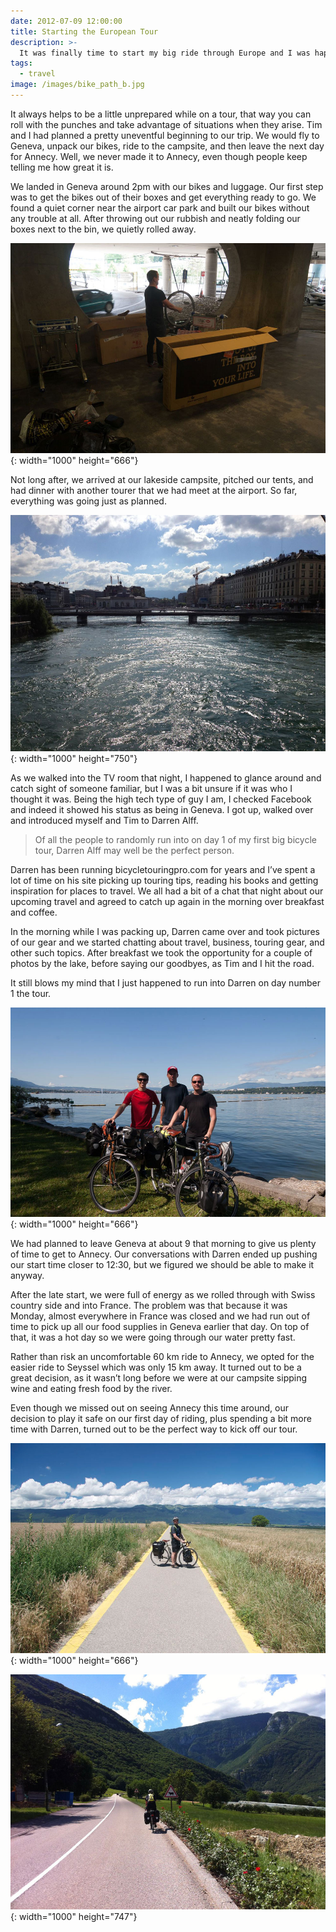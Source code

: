```yaml
---
date: 2012-07-09 12:00:00
title: Starting the European Tour
description: >-
  It was finally time to start my big ride through Europe and I was happy to have a friend along to join me.
tags:
  - travel
image: /images/bike_path_b.jpg
---
```

It always helps to be a little unprepared while on a tour, that way you can roll with the punches and take advantage of situations when they arise. Tim and I had planned a pretty uneventful beginning to our trip. We would fly to Geneva, unpack our bikes, ride to the campsite, and then leave the next day for Annecy. Well, we never made it to Annecy, even though people keep telling me how great it is.

We landed in Geneva around 2pm with our bikes and luggage. Our first step was to get the bikes out of their boxes and get everything ready to go. We found a quiet corner near the airport car park and built our bikes without any trouble at all. After throwing out our rubbish and neatly folding our boxes next to the bin, we quietly rolled away.

![Putting our bikes together at the airport](/images/putting_the_bikes_together_b.jpg){: width="1000" height="666"}

Not long after, we arrived at our lakeside campsite, pitched our tents, and had dinner with another tourer that we had meet at the airport. So far, everything was going just as planned.

![Nice easy ride to Geneva](/images/geneva_b.jpg){: width="1000" height="750"}

As we walked into the TV room that night, I happened to glance around and catch sight of someone familiar, but I was a bit unsure if it was who I thought it was. Being the high tech type of guy I am, I checked Facebook and indeed it showed his status as being in Geneva. I got up, walked over and introduced myself and Tim to Darren Alff.

> Of all the people to randomly run into on day 1 of my first big bicycle tour, Darren Alff may well be the perfect person. 

Darren has been running bicycletouringpro.com for years and I’ve spent a lot of time on his site picking up touring tips, reading his books and getting inspiration for places to travel. We all had a bit of a chat that night about our upcoming travel and agreed to catch up again in the morning over breakfast and coffee.

In the morning while I was packing up, Darren came over and took pictures of our gear and we started chatting about travel, business, touring gear, and other such topics. After breakfast we took the opportunity for a couple of photos by the lake, before saying our goodbyes, as Tim and I hit the road.

It still blows my mind that I just happened to run into Darren on day number 1 the tour.

![Tim, Darren and me down by Lake Geneva](/images/me_tim_and_darren_b.jpg){: width="1000" height="666"}

We had planned to leave Geneva at about 9 that morning to give us plenty of time to get to Annecy. Our conversations with Darren ended up pushing our start time closer to 12:30, but we figured we should be able to make it anyway.

After the late start, we were full of energy as we rolled through with Swiss country side and into France. The problem was that because it was Monday, almost everywhere in France was closed and we had run out of time to pick up all our food supplies in Geneva earlier that day. On top of that, it was a hot day so we were going through our water pretty fast.

Rather than risk an uncomfortable 60 km ride to Annecy, we opted for the easier ride to Seyssel which was only 15 km away. It turned out to be a great decision, as it wasn’t long before we were at our campsite sipping wine and eating fresh food by the river.

Even though we missed out on seeing Annecy this time around, our decision to play it safe on our first day of riding, plus spending a bit more time with Darren, turned out to be the perfect way to kick off our tour.

![One of the excellent bike paths in the first day](/images/bike_path_b-1.jpg){: width="1000" height="666"}

![Beautiful scenery as the alps loom ahead](/images/into_the_alps_b.jpg){: width="1000" height="747"}